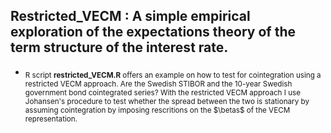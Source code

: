 
## Restricted\_VECM : A simple empirical exploration of the expectations theory of the term structure of the interest rate.

  - <sub>R script **restricted\_VECM.R** offers an example on how to test for cointegration using a restricted VECM approach. Are the Swedish STIBOR and the 10-year Swedish government bond cointegrated series? With the restricted VECM approach I use Johansen's procedure to test whether the spread between the two is stationary by assuming cointegration by imposing rescritions on the $\betas$ of the VECM representation.</sub>  
